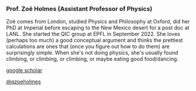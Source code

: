 ### Prof. Zoë Holmes (Assistant Professor of Physics)

Zoë comes from London, studied Physics and Philosophy at Oxford, did her PhD at Imperial before escaping to the New Mexico desert for a post doc at LANL. She started the QIC group at EPFL in September 2022. She loves (perhaps too much) a good conceptual argument and thinks the prettiest calculations are ones that (once you figure out how to do them) are surprisingly simple. When she's not doing physics, she's usually found climbing, or climbing, or climbing, or maybe eating good food/dancing.

[google scholar](https://scholar.google.co.uk/citations?user=UFRCxUwAAAAJ&hl=en)

[@qzoeholmes](https://twitter.com/qZoeHolmes?ref_src=twsrc%5Egoogle%7Ctwcamp%5Eserp%7Ctwgr%5Eauthor)


